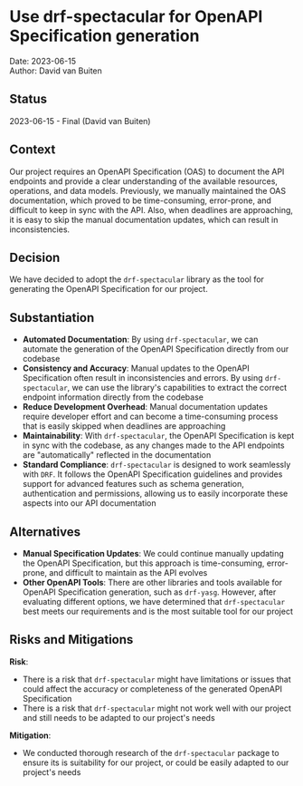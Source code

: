# Use drf-spectacular for OpenAPI Specification generation

Date: 2023-06-15  
Author: David van Buiten

## Status

2023-06-15 - Final (David van Buiten)

## Context

Our project requires an OpenAPI Specification (OAS) to document the API
endpoints and provide a clear understanding of the available resources,
operations, and data models. Previously, we manually maintained the OAS
documentation, which proved to be time-consuming, error-prone, and difficult
to keep in sync with the API. Also, when deadlines are approaching, it is easy
to skip the manual documentation updates, which can result in inconsistencies.

## Decision

We have decided to adopt the `drf-spectacular` library as the tool for
generating the OpenAPI Specification for our project.

## Substantiation

- **Automated Documentation**: By using `drf-spectacular`, we can automate the
  generation of the OpenAPI Specification directly from our codebase
- **Consistency and Accuracy**: Manual updates to the OpenAPI Specification
  often result in inconsistencies and errors. By using `drf-spectacular`, we can 
  use the library's capabilities to extract the correct endpoint information
  directly from the codebase
- **Reduce Development Overhead**: Manual documentation updates require
  developer effort and can become a time-consuming process that is easily
  skipped when deadlines are approaching
- **Maintainability**: With `drf-spectacular`, the OpenAPI Specification is kept
  in sync with the codebase, as any changes made to the API endpoints are
  "automatically" reflected in the documentation
- **Standard Compliance**: `drf-spectacular` is designed to work seamlessly with
  `DRF`. It follows the OpenAPI Specification guidelines and provides support
  for advanced features such as schema generation, authentication and
  permissions, allowing us to easily incorporate these aspects into our API
  documentation

## Alternatives

- **Manual Specification Updates**: We could continue manually updating the
  OpenAPI Specification, but this approach is time-consuming, error-prone, and
  difficult to maintain as the API evolves
- **Other OpenAPI Tools**: There are other libraries and tools available for
  OpenAPI Specification generation, such as `drf-yasg`. However, after
  evaluating different options, we have determined that `drf-spectacular` best
  meets our requirements and is the most suitable tool for our project

## Risks and Mitigations
**Risk**:
- There is a risk that `drf-spectacular` might have limitations or issues that
  could affect the accuracy or completeness of the generated OpenAPI 
  Specification
- There is a risk that `drf-spectacular` might not work well with our project
  and still needs to be adapted to our project's needs 

**Mitigation**:
- We conducted thorough research of the `drf-spectacular` package to ensure its
  is suitability for our project, or could be easily adapted to our project's
  needs

